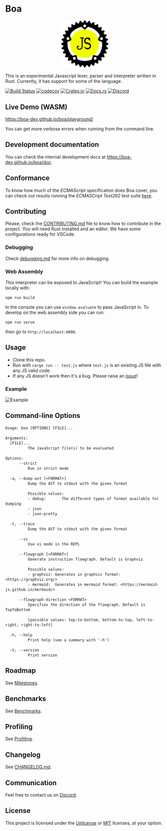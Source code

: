 # Boa

<p align="center">
    <img
      alt="Boa Logo"
      src="./assets/logo.svg"
      width="30%"
    />
</p>

This is an experimental Javascript lexer, parser and interpreter written in Rust.
Currently, it has support for some of the language.

[![Build Status][build_badge]][build_link]
[![codecov](https://codecov.io/gh/boa-dev/boa/branch/main/graph/badge.svg)](https://codecov.io/gh/boa-dev/boa)
[![Crates.io](https://img.shields.io/crates/v/boa_engine.svg)](https://crates.io/crates/boa_engine)
[![Docs.rs](https://docs.rs/boa_engine/badge.svg)](https://docs.rs/boa_engine)
[![Discord](https://img.shields.io/discord/595323158140158003?logo=discord)](https://discord.gg/tUFFk9Y)

[build_badge]: https://github.com/boa-dev/boa/actions/workflows/rust.yml/badge.svg?event=push&branch=main
[build_link]: https://github.com/boa-dev/boa/actions/workflows/rust.yml?query=event%3Apush+branch%3Amain

## Live Demo (WASM)

<https://boa-dev.github.io/boa/playground/>

You can get more verbose errors when running from the command line.

## Development documentation

You can check the internal development docs at <https://boa-dev.github.io/boa/doc>.

## Conformance

To know how much of the _ECMAScript_ specification does Boa cover, you can check out results running the _ECMASCript Test262_ test suite [here](https://boa-dev.github.io/boa/test262/).

## Contributing

Please, check the [CONTRIBUTING.md](CONTRIBUTING.md) file to know how to
contribute in the project. You will need Rust installed and an editor. We have
some configurations ready for VSCode.

### Debugging

Check [debugging.md](./docs/debugging.md) for more info on debugging.

### Web Assembly

This interpreter can be exposed to JavaScript!
You can build the example locally with:

```shell
npm run build
```

In the console you can use `window.evaluate` to pass JavaScript in.
To develop on the web assembly side you can run:

```shell
npm run serve
```

then go to `http://localhost:8080`.

## Usage

- Clone this repo.
- Run with `cargo run -- test.js` where `test.js` is an existing JS file with any JS valid code.
- If any JS doesn't work then it's a bug. Please raise an [issue](https://github.com/boa-dev/boa/issues/)!

### Example

![Example](docs/img/latestDemo.gif)

## Command-line Options

```shell
Usage: boa [OPTIONS] [FILE]...

Arguments:
  [FILE]...
          The JavaScript file(s) to be evaluated

Options:
      --strict
          Run in strict mode

  -a, --dump-ast [<FORMAT>]
          Dump the AST to stdout with the given format

          Possible values:
          - debug:       The different types of format available for dumping
          - json
          - json-pretty

  -t, --trace
          Dump the AST to stdout with the given format

      --vi
          Use vi mode in the REPL

      --flowgraph [<FORMAT>]
          Generate instruction flowgraph. Default is Graphviz

          Possible values:
          - graphviz: Generates in graphviz format: <https://graphviz.org/>
          - mermaid:  Generates in mermaid format: <https://mermaid-js.github.io/mermaid/>

      --flowgraph-direction <FORMAT>
          Specifies the direction of the flowgraph. Default is TopToBottom

          [possible values: top-to-bottom, bottom-to-top, left-to-right, right-to-left]

  -h, --help
          Print help (see a summary with '-h')

  -V, --version
          Print version
```

## Roadmap

See [Milestones](https://github.com/boa-dev/boa/milestones).

## Benchmarks

See [Benchmarks](https://boa-dev.github.io/boa/dev/bench/).

## Profiling

See [Profiling](./docs/profiling.md).

## Changelog

See [CHANGELOG.md](./CHANGELOG.md).

## Communication

Feel free to contact us on [Discord](https://discord.gg/tUFFk9Y).

## License

This project is licensed under the [Unlicense](./LICENSE-UNLICENSE) or [MIT](./LICENSE-MIT) licenses, at your option.
